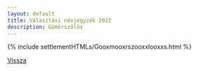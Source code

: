 ```yaml
---
layout: default
title: Választási névjegyzék 2022
description: Gömörszőlős
---
```


{% include settlementHTMLs/Gooxmooxrszooxxlooxxs.html %}

[Vissza](../)
